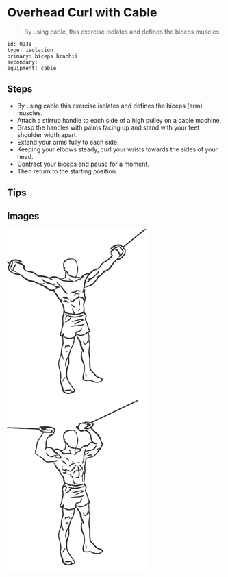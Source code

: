 # Overhead Curl with Cable
> By using cable, this exercise isolates and defines the biceps muscles.

``` 
id: 0238 
type: isolation 
primary: biceps brachii 
secondary:  
equipment: cable 
``` 

## Steps

 - By using cable this exercise isolates and defines the biceps (arm) muscles.
 - Attach a stirrup handle to each side of a high pulley on a cable machine.
 - Grasp the handles with palms facing up and stand with your feet shoulder width apart.
 - Extend your arms fully to each side.
 - Keeping your elbows steady, curl your wrists towards the sides of your head.
 - Contract your biceps and pause for a moment.
 - Then return to the starting position.

## Tips


## Images

<svg width="250pt" height="400" viewBox="0 0 250 300" xmlns="http://www.w3.org/2000/svg">
  <g fill="#FFF">
    <path d="M0 0h250v300H0V59.05c1.05.82 2.11 1.62 3.19 2.4-.68 1.95-1.38 3.88-2.14 5.8.72 2.6 1 5.7 3.3 7.48a38.27 38.27 0 0 0 8.56 4.9c3.88 1.54 8.67.36 12.02 3.21 3.54 3.43 7.61 6.3 11.95 8.64 5.41 2.81 12.3 1.28 16.98 5.66 6.53 2.35 12.81 5.54 18.46 9.6 2.41 1.79 5.42 2.23 8.32 2.53 3.46 3.49 5.29 8.05 7.75 12.2 4.73 5.13 9.43 11.18 9.68 18.46 1.5 5.75-.95 11.31-2.12 16.86 2.64 7.12-.73 14.23-1.34 21.35-.23 2.62-2.08 4.63-3.08 6.96 1 1.55 2.25 2.92 3.43 4.33.49-.38 1.47-1.13 1.96-1.51-.88 5.92 1.21 12.1-1.13 17.81-1.53 4.45-1.54 9.18-2.13 13.8-1.41 5.46-4.02 10.7-4.28 16.42.16 8.18 4.75 15.79 3.56 24.08-1.57 8.56 2.33 16.72 4.32 24.85 3.93 4.97 11.67 5.78 16.97 2.6 1.27-.47 2.65-.71 3.8-1.46.79-1.25.41-2.89.6-4.3-4.68-5.64-8.99-11.62-12.1-18.29-2.46-7.93-1.54-16.72 1.51-24.36 1.83-5.17.28-10.68.81-15.99.6-4.22 2.26-8.17 3.55-12.21 1.19-3.75 4.12-6.74 4.84-10.67 1.28-4.19-.08-9.3 3.7-12.43 1.34 2.94 3.05 5.69 4.8 8.41 2.44 3.26 1.2 7.66 3.01 11.16 1.57 3.31 2.98 6.7 4.78 9.9 2.36-4.73-2.57-8.56-2.72-13.22-.04-4.98-2.8-9.25-5.71-13.07-1.54-1.9-3.87-3.3-4.37-5.89 2.72.93 5.28 2.94 8.32 2.6 4.96-.29 9.34-3.01 13.16-6 .25 4.3.46 8.61.76 12.91-.48.03-1.44.08-1.92.11-.8 2.35-1.46 4.83-3.06 6.8-2.96-.44-4.13-3.42-5.54-5.64.67 2.53 1.11 5.56 3.57 7 3.41.15 4.71-3.4 6.31-5.72 1.01 2.15 2.11 4.47 1.52 6.92-.92 4.58-1.32 9.25-1.37 13.92.39 4.35 1.6 8.63 1.4 13.05-.2 5.04-.39 10.17 1.09 15.07.24 2.6 2.66 3.97 4.26 5.74 2.6 2.39 4.45 5.52 7.22 7.74 2.16 1.74 4.96 2.19 7.6 2.73.72.94 1.44 1.89 2.16 2.85-1.75.91-3.42 2.01-5.28 2.71-2.6.18-5.18-.27-7.77-.34-3.07-1.66-6.38-3.26-9.98-2.72-2.91-.14-6.44 1.16-8.84-1.02-.59-4.69.33-9.45 1.61-13.95.15-4.01.39-8.04-.16-12.02-.44-3.2-2.75-5.71-3.49-8.81-.95-4.8-1.68-9.74-.83-14.62-.61.01-1.23.03-1.84.06-.42 4.16-1.09 8.37-.63 12.55 1.5 4.86 5.13 8.93 5.45 14.18 1.46 7.52-3.4 14.55-2.24 22.04-.06 1.32 1.11 1.98 2.12 2.51 4.42 2.47 9.78-1.2 14.14 1.69 6.32 3.56 15.68 3.43 20-3.15-1.23-1.36-2.33-2.87-3.82-3.95-2.43-.82-5.2-.94-7.2-2.72-2.95-2.46-5.05-5.76-8.04-8.19-2.07-1.45-2.84-3.95-3.21-6.33-.93-7 .1-14.13-1.08-21.11-1.19-5.74-1-11.74.26-17.45.79-3.26-1.37-6.25-1.3-9.48-.05-4.44-.16-8.89-.81-13.29.92-.85 1.77-1.77 2.57-2.74-1.15-2.28-2.69-4.42-3.05-7.02-.87-4.61-3.28-8.72-4.52-13.22-.13-2.32 1.04-4.54.83-6.87-.46-2.91-3.98-4.59-3.59-7.74.23-3.41-.3-6.78-.7-10.15.67-4.05 1.85-8 2.9-11.97.44-1.66-.64-3.22-1.08-4.77-.52-3.39-.65-6.82-.17-10.23-.37-.89-1.13-2.68-1.5-3.58 5.46-1.07 10.95-2.67 15.69-5.68 3.65-3.1 5.56-7.72 8.92-11.1 2.65-3.03 6.12-5.19 8.74-8.24 2.72-3.25 7.01-4.32 10.38-6.68 3.69-2.81 5.16-7.44 8.21-10.8 1.94-2.15 3.97-4.21 5.97-6.29 5.88.41 9.5-4.93 13.02-8.76 2.34-2.61 1.6-6.28 1.62-9.47-1.11-1.22-2.21-2.45-3.31-3.69 8.88-7.66 18.25-14.73 27.31-22.18 4.12-3.47 8.72-6.42 12.25-10.54-2.12.02-3.75 1.31-5.34 2.49-11.82 9.57-23.68 19.09-35.57 28.58-1.11-1.09-2.21-2.18-3.31-3.27-6.08-1.69-12.4.39-16.92 4.6-1.53 1.2-1.86 3.25-2.41 4.98 4.68-3.41 9.53-8.59 15.89-7.58 4.65.12 6.74 4.91 9.83 7.63 1.02 5.91-3.53 10.49-7.99 13.53-1.47 1.06-3.28 1.26-5.02.89-4.94 4.8-10.12 9.53-13.68 15.51-1.66 3.02-4.88 4.51-7.69 6.25-.42-.33-1.26-1-1.68-1.33-2.83 3.09-4.29 7.63-8.37 9.38-1.97.99-4.04 1.7-6.04 2.59l3.52.52c-4.13 3.4-6.02 8.81-10.47 11.86-3.87 2.43-8.69 2.94-12.21 6.01-.43-2.7.21-5.4.84-8.01 3.27-.67 7.18-1.64 8.06-5.38 5.62-1.65 8.76-6.77 13.32-9.99 2.15-1.57 3.2-4.47 1.61-6.79-1.25 5.46-6.34 8.06-9.92 11.8-2.23 2.42-5.62 2.73-8.67 3.2.79.81 1.59 1.61 2.39 2.41a49.655 49.655 0 0 1-6.24 3.62l.24-3.18c2.39-3.97 4.61-8.21 8.2-11.26 2.75-2.57 5.25-5.79 9.07-6.77 5.06-.76 8.33-5.17 10.95-9.17 1.27-2.42 3.87-3.52 6.11-4.82 5.08-2.79 9.92-6.42 12.96-11.46-1.15-1.7-2.19-3.47-3.16-5.27 1.97-1.88 4.09-3.6 6.31-5.19-.05-.36-.13-1.07-.18-1.43 2.71-.83 5.35-1.87 8-2.87 2.41 2.35 4.57 4.94 6.48 7.71-1.2 1.99-2.37 4.01-3.6 5.99-1.69-3.48-3.38-7.14-6.22-9.84-1.64-.74-3.33.22-4.87.72 4.52.39 6.68 4.71 8.27 8.36.85 1.79-.56 3.63-.93 5.38 4.16-2.86 9.04-6.6 8.33-12.3-1.55-2.92-3.73-5.7-6.61-7.39-6.41-.65-11.7 3.74-15.69 8.19-.82 2.86.62 5.66 1.28 8.39-2.2 2.25-4.13 4.82-6.78 6.57-3.74 2.53-8.18 4.27-11.04 7.93-1.92 2.48-3.77 5.01-5.83 7.37-6.25-.18-10.48 4.72-15.01 8.17-5.3 1.11-12.5 2.25-14.41 8.16-2.91-1.42-6.16-1.55-9.32-1.15 3.43-3.12 3.36-8 4.1-12.22.72-4.89-1.7-9.43-2.55-14.14-.65-3.49-4.3-5.64-7.66-5.66-5.05-.55-11.04.08-14.26 4.53-3.28 4.37-1.34 9.99-.86 14.91.91 1.04 1.83 2.08 2.74 3.11.01 3.53.05 7.09-.91 10.51a71.59 71.59 0 0 0-5.79 2.27C89 83.8 80.51 80.84 74.04 85.44c-3.22-1.46-6.52-2.85-10.07-3.28-3.15-.56-6.44.08-9.53-.88-3.84-2.19-7-5.76-11.48-6.68-3.39-.95-7.14-.64-10.3-2.3-3.08-1.68-.7-5.74-2.52-8.19-.91-1.21-2.1-2.17-3.22-3.19-5.01-1.27-9.79-4.9-15.18-3.26.12.3.34.89.46 1.19 5.22 1.34 10.49 2.85 15.21 5.52.69 2.4.21 5.24 1.93 7.26 3.28 3.48 8.16 4.35 12.64 5.23 4.78.74 8.18 4.44 12.11 6.88 3.86 1.23 8.01.16 11.89 1.27 3.04.78 6.18 1.43 8.92 3.03 1.62.76 3.28 2.23 5.14 1.25-1.28-1.15-2.66-2.17-4.03-3.2 3.64-.65 7.45-1.04 11.03.13 3.57.69 6.27 3.27 9.19 5.23 7.43 1.25 14.94 1.61 22.4 2.56-1.57-2.3-3.92-3.69-6.72-3.87-1.31-1.46-2.59-2.95-4.01-4.3.68 1.81 1.71 3.45 2.83 5.02-5.4.22-10.73-.84-15.92-2.24 2.78-.68 6.31-1.03 7.75-3.95.96-3.19.06-6.61.05-9.87 2.03 2.26 3.28 5.09 5.28 7.37 3 2.04 6.6 3.32 10.27 2.82.05 1.72.15 3.44.28 5.16.63-1.54 1.16-3.13 1.69-4.71 2.92.36 5.87.51 8.76 1.11-3.8 1.42-8.87 2.09-10.37 6.54 3.48-1.92 7-3.79 10.8-5.01.34-.26 1.02-.77 1.35-1.02 1.96-1.16 2.84-3.29 4.22-4.97 2.11-1.49 4.7-1.98 7.12-2.74-1.95 3.68-4.35 7.11-6.22 10.83-1.45 7.32-1.9 14.86-4.26 21.98.74-.47 1.47-.94 2.21-1.4.37 4.94 2.99 9.79 1.09 14.7-.68-1.76-.72-3.87-1.99-5.38-1.33-.29-2.69-.39-4.04-.48l-3.87-2.04c-.87 1.2-1.48 2.77-3.02 3.25-3.14 1.29-5.54 3.74-8.33 5.59-1.31-.75-2.61-1.5-3.94-2.21 1.12 2.19 2.92 3.81 5.33 4.42 1.9-1.63 3.8-3.26 5.59-5.01 2.13-.73 4.15-1.74 6.03-2.98 1.78.52 3.57 1.03 5.38 1.48.44 1.58.77 3.35 2.39 4.2-.15.63-.45 1.89-.61 2.52-1.95 5.54 1.72 11.6-1.21 17-3.28 1.7-7 2.21-10.53 3.14-1.31.41-3.1.08-3.65-1.32-1.44-3-2.74-6.12-4.97-8.64.75 3.32 1.77 6.57 3.19 9.67-1.94-.27-3.88-.47-5.83-.64-3.24-.75-7.17-.7-9.33-3.66-1.41-3.11-.66-6.77-1.89-9.92-1.52-2.82-4.56-5.49-2.7-8.94-2.48-1.82-5.58-3.25-6.73-6.33-1.8-4.11-4.59-7.63-7.9-10.64 1.79-1.45 3.5-3.03 4.73-5.01 2.21.64 4.09-.11 5.49-1.87-3.54-.48-7-1.37-10.31-2.73.95-1.18 1.89-2.36 2.8-3.57-1.3.41-2.59.85-3.87 1.29-4.43-1.13-8.65-2.89-12.95-4.39-2.85-.97-4.75-3.44-6.98-5.31.22 3.98 3.71 6.42 7.04 7.87 4.16 1.77 8.47 3.23 12.96 3.87 1.4 1.65 3 3.11 4.71 4.44-.92.98-1.84 1.97-2.75 2.95-.74-.16-1.47-.33-2.2-.48-3.35 2.14-7.26-.4-9.85-2.61-2.79-2.66-6.54-3.79-10.05-5.17 1.76-.62 3.86-.91 5-2.57-2.57.2-5.13.79-7.72.56-4.51-.33-7.78-4.08-12.22-4.72-5.89-1.13-11.65-3.2-16.45-6.87-5.75-4.66-12.72-7.44-18.51-12.05 1.71-4.02 4.05-7.79 5.2-12.03-3.2 3.24-7.58 7.46-5.53 12.47-1.37-1.2-2.77-2.37-4.2-3.49.77-3.53 3.55-6.44 3.65-10.07l-.23-.86C7.32 61.68 4.29 66.1 6.54 70.6c2.21 5.18 9.09 3.62 12.29 7.73-5.5-.05-11.13-2.37-14.7-6.58-2.53-3.8.48-7.93 2.11-11.41 1.05-2.72 4.06-3.79 6.71-4.2 4.99-.51 9.59 1.82 14.15 3.46-1.85-4.43-7-5.37-11.19-5.98-3.55-.63-6.81 1.04-9.94 2.43-.55 1.29-1.11 2.57-1.67 3.86-1.44-1.04-2.9-2.06-4.3-3.15V0m86.07 91.67c.81 2.3 1.24 5.21 3.48 6.58 5.82 3.26 8.35 9.81 12.64 14.59 1.02.88 2.43.97 3.68 1.32-3.83-5.05-7.24-10.6-12.01-14.8-3.46-1.67-5.01-5.29-7.79-7.69m33.08 17.98c-3.53-.24-7.23.77-9.22 3.91 2.96-.89 5.96-1.68 9.03-2.12 1.78-.23 3.34-1.72 3.33-3.59-1.5-1.86-2.54.54-3.14 1.8m3.44-2.72c1.11 3.3 5.63 3.79 8 1.62-2.74-.17-5.39-.79-8-1.62m-1.28 5.35c-2.36 1.07-3.82 3.35-5.11 5.48 2.98-.36 3.93-5.24 7.24-3.15 1.2.03 2.4.08 3.6.13-.07-.25-.19-.74-.25-.98-1.9-.22-3.65-1-5.48-1.48m-25.02 6.36c1.36 3 4.27 4.8 7.5 3.51 1.62.97 3.29 1.86 5 2.66.21-2.41-2.39-3.4-3.87-4.8-1.34-1.49-3.26.01-4.82.26-1.26-.58-2.53-1.12-3.81-1.63m29.33 4.06c.04 3.06.31 6.11.06 9.17.02 1.03-.36 2.29.53 3.09 2.19-1.69 1.36-4.66 1.31-7.03.02-1.93-.91-3.64-1.9-5.23m-27.95 4.32c1.4.17 2.8.27 4.2.29 1.99 1.64 4.45 2.05 6.96 1.56-1.92-1.25-3.83-2.52-5.83-3.63-2-.92-3.76.82-5.33 1.78m13.88 4.92c1.19 2.42 3.38 4.15 5.49 5.72.82-.26 1.2-1.14 1.81-1.68-2.42-1.38-4.78-2.85-7.3-4.04m12.63 12.04c2.3-.03 3-2.43 3.89-4.1-2.07.48-3 2.38-3.89 4.1m12.65 111.35c.83 1.39 1.68 2.79 2.8 3.97-.6-2.66-1.08-5.34-1.23-8.06-1.56.63-.95 2.82-1.57 4.09z"/>
    <path d="M103.08 56.68c3.62-3.2 8.64-3.27 13.2-3.1 2.67 2.13 5.37 4.69 5.4 8.38 2.06 6.72 1.46 13.93-.98 20.47-.7.35-2.1 1.04-2.8 1.38-2.88-.9-5.83-1.69-8.53-3.08-1.86-1.35-2.63-3.58-3.5-5.61-1.66-.99-3.35-1.95-4.8-3.24-.31-1.71.6-3.32.99-4.94-.62.15-1.85.44-2.46.59-.36-3.84.07-8.41 3.48-10.85zM100.35 147.4c.53.22 1.58.65 2.1.87-.02 1.6-.73 2.14-2.15 1.63.01-.62.04-1.87.05-2.5zM113.36 149.76c6.7 3.26 13.86 0 20.45-1.8 1.05 1.09 2.12 2.17 3.23 3.22.48 2.68-.21 5.33-.98 7.89 2.03 4.53 4.4 9.05 5.01 14.05.12 2.15 1.39 3.91 2.66 5.54-4.04 1.44-6.71 5.13-10.78 6.48-3.96 1.95-8.12-.48-12.15-.73.69-3.5 4.42-3.83 7.23-4.61 2.13-2.05 3.03-5.11 3.64-7.92-2 1.85-3.34 4.25-4.62 6.63-2.47.46-5.34.67-7.23 2.48-.41 2.19-.53 4.43-.87 6.64-5.37 3.94-12.89 4.53-18.54.77-.79 2.27 1.88 3.06 3.47 3.75 4.28 1.86 8.94.12 13.25-.71-.81 5.19-1.42 10.68-4.53 15.1-2.88 5.36-4.12 11.44-6.32 17.08-2.89 4.91-5.15 10.51-4.57 16.32.27.44.82 1.31 1.1 1.75 1.24-5.2.48-11.02 4.04-15.46.1 3.26.33 6.55-.04 9.8-.86 3.71-3.09 7.03-3.4 10.89-.81 7.31-.41 15.39 3.96 21.6 1.9 2.85 3.02 6.22 5.51 8.65 1.96 2.07 3.51 4.49 4.95 6.95-1.23.4-2.46.78-3.7 1.13-.99-1.22-1.32-3.62-3.16-3.75-3 .38-6.02.57-9.05.53-.32.38-.97 1.15-1.3 1.53 1.81-.15 3.65-.21 5.39.43 2.44-.27 5.45-1.84 6.84 1.19-4.03 3.78-10.72 2.45-13.77-1.89-.29-7.63-6.73-14.34-4.4-22.13 1.64-9.63-4.95-18.5-3.48-28.11.78-3.97 2.09-7.85 3.81-11.52 1.4 2.88 1.95 6.22 4.05 8.73-.64-5.47-2.83-10.65-3.37-16.16.11-4.55 2.33-8.63 3.27-13.01.14-3.49-.71-6.93-.83-10.41 1.12-2.61 1.07-5.44.95-8.23-2.23.54-2.48 3.07-3.53 4.74-.54-1.13-2.23-2.23-1.14-3.54 2.37-4.17 2.09-9.11 3.71-13.53 1.96-5.78-1.53-12.09 1.34-17.64 1.69-.79 3.07-2.03 4.2-3.51.96-1.34 2.5.31 3.54.74 2.05.09 4.11.12 6.16.05m-9.36 1.41c-.65 2.81-4.15 6.52-.94 8.81.05-2.77.85-5.4 2.31-7.75 1.83.7 3.68 1.4 5.47 2.22-1.29 2.15-2.62 4.48-4.91 5.7-1.83 1.22-4.08 1.97-5.31 3.91 4.9-1.02 10.35-3.88 11.44-9.22 4.78.72 9.73.79 14.44-.47 2.9-.83 6.23-1.4 7.96-4.22-5.34 1.7-10.81 3.51-16.49 3.36-4.79.13-9.24-1.94-13.97-2.34m11.01 10.26c-1.03.32-1.6 1.31-2.3 2.06 4.78-1.13 9.52-2.45 14.32-3.52 1.42-.38 2.81-.3 4.19.25-4.99 2.17-10.85 3.46-14.44 7.87 5.55-2.35 10.94-5.09 16.65-7.1-.06-1.04-.1-2.08-.14-3.12-6.23.13-12.4 1.54-18.28 3.56m-4.89 8.87c1.74 1.03 3.82 1.09 5.77.75 5.65-1.17 11.47-.86 17.12-2.08 1.02-.95 2.03-1.91 3.02-2.89-8.35 2.9-17.33 2.41-25.91 4.22m-8.6 34.52c-.19 1.77-.35 3.55-.39 5.34.66-1.11 1.31-2.22 1.96-3.34 1.73-.39 3.44-.87 5.14-1.38.6 1.03 1.13 2.2 2.3 2.71-.58-1.73-1.22-3.41-1.9-5.09-2.18 1.25-4.6 1.85-7.11 1.76m1.69 9.23c.14.52.44 1.57.58 2.1.92-.1 2.77-.29 3.69-.38-.62-1.93-2.69-1.52-4.27-1.72M96.6 267.7c3.08-1.78 3.99-5.34 5.64-8.23-3.63.85-4.45 5.24-5.64 8.23z"/>
  </g>
  <g fill="#333">
    <path d="M238.42 2.5c1.59-1.18 3.22-2.47 5.34-2.49-3.53 4.12-8.13 7.07-12.25 10.54-9.06 7.45-18.43 14.52-27.31 22.18 1.1 1.24 2.2 2.47 3.31 3.69-.02 3.19.72 6.86-1.62 9.47-3.52 3.83-7.14 9.17-13.02 8.76-2 2.08-4.03 4.14-5.97 6.29-3.05 3.36-4.52 7.99-8.21 10.8-3.37 2.36-7.66 3.43-10.38 6.68-2.62 3.05-6.09 5.21-8.74 8.24-3.36 3.38-5.27 8-8.92 11.1-4.74 3.01-10.23 4.61-15.69 5.68.37.9 1.13 2.69 1.5 3.58-.48 3.41-.35 6.84.17 10.23.44 1.55 1.52 3.11 1.08 4.77-1.05 3.97-2.23 7.92-2.9 11.97.4 3.37.93 6.74.7 10.15-.39 3.15 3.13 4.83 3.59 7.74.21 2.33-.96 4.55-.83 6.87 1.24 4.5 3.65 8.61 4.52 13.22.36 2.6 1.9 4.74 3.05 7.02-.8.97-1.65 1.89-2.57 2.74.65 4.4.76 8.85.81 13.29-.07 3.23 2.09 6.22 1.3 9.48-1.26 5.71-1.45 11.71-.26 17.45 1.18 6.98.15 14.11 1.08 21.11.37 2.38 1.14 4.88 3.21 6.33 2.99 2.43 5.09 5.73 8.04 8.19 2 1.78 4.77 1.9 7.2 2.72 1.49 1.08 2.59 2.59 3.82 3.95-4.32 6.58-13.68 6.71-20 3.15-4.36-2.89-9.72.78-14.14-1.69-1.01-.53-2.18-1.19-2.12-2.51-1.16-7.49 3.7-14.52 2.24-22.04-.32-5.25-3.95-9.32-5.45-14.18-.46-4.18.21-8.39.63-12.55.61-.03 1.23-.05 1.84-.06-.85 4.88-.12 9.82.83 14.62.74 3.1 3.05 5.61 3.49 8.81.55 3.98.31 8.01.16 12.02-1.28 4.5-2.2 9.26-1.61 13.95 2.4 2.18 5.93.88 8.84 1.02 3.6-.54 6.91 1.06 9.98 2.72 2.59.07 5.17.52 7.77.34 1.86-.7 3.53-1.8 5.28-2.71-.72-.96-1.44-1.91-2.16-2.85-2.64-.54-5.44-.99-7.6-2.73-2.77-2.22-4.62-5.35-7.22-7.74-1.6-1.77-4.02-3.14-4.26-5.74-1.48-4.9-1.29-10.03-1.09-15.07.2-4.42-1.01-8.7-1.4-13.05.05-4.67.45-9.34 1.37-13.92.59-2.45-.51-4.77-1.52-6.92-1.6 2.32-2.9 5.87-6.31 5.72-2.46-1.44-2.9-4.47-3.57-7 1.41 2.22 2.58 5.2 5.54 5.64 1.6-1.97 2.26-4.45 3.06-6.8.48-.03 1.44-.08 1.92-.11-.3-4.3-.51-8.61-.76-12.91-3.82 2.99-8.2 5.71-13.16 6-3.04.34-5.6-1.67-8.32-2.6.5 2.59 2.83 3.99 4.37 5.89 2.91 3.82 5.67 8.09 5.71 13.07.15 4.66 5.08 8.49 2.72 13.22-1.8-3.2-3.21-6.59-4.78-9.9-1.81-3.5-.57-7.9-3.01-11.16-1.75-2.72-3.46-5.47-4.8-8.41-3.78 3.13-2.42 8.24-3.7 12.43-.72 3.93-3.65 6.92-4.84 10.67-1.29 4.04-2.95 7.99-3.55 12.21-.53 5.31 1.02 10.82-.81 15.99-3.05 7.64-3.97 16.43-1.51 24.36 3.11 6.67 7.42 12.65 12.1 18.29-.19 1.41.19 3.05-.6 4.3-1.15.75-2.53.99-3.8 1.46-5.3 3.18-13.04 2.37-16.97-2.6-1.99-8.13-5.89-16.29-4.32-24.85 1.19-8.29-3.4-15.9-3.56-24.08.26-5.72 2.87-10.96 4.28-16.42.59-4.62.6-9.35 2.13-13.8 2.34-5.71.25-11.89 1.13-17.81-.49.38-1.47 1.13-1.96 1.51-1.18-1.41-2.43-2.78-3.43-4.33 1-2.33 2.85-4.34 3.08-6.96.61-7.12 3.98-14.23 1.34-21.35 1.17-5.55 3.62-11.11 2.12-16.86-.25-7.28-4.95-13.33-9.68-18.46-2.46-4.15-4.29-8.71-7.75-12.2-2.9-.3-5.91-.74-8.32-2.53-5.65-4.06-11.93-7.25-18.46-9.6-4.68-4.38-11.57-2.85-16.98-5.66-4.34-2.34-8.41-5.21-11.95-8.64-3.35-2.85-8.14-1.67-12.02-3.21a38.27 38.27 0 0 1-8.56-4.9c-2.3-1.78-2.58-4.88-3.3-7.48.76-1.92 1.46-3.85 2.14-5.8-1.08-.78-2.14-1.58-3.19-2.4v-2.29c1.4 1.09 2.86 2.11 4.3 3.15.56-1.29 1.12-2.57 1.67-3.86 3.13-1.39 6.39-3.06 9.94-2.43 4.19.61 9.34 1.55 11.19 5.98-4.56-1.64-9.16-3.97-14.15-3.46-2.65.41-5.66 1.48-6.71 4.2-1.63 3.48-4.64 7.61-2.11 11.41 3.57 4.21 9.2 6.53 14.7 6.58-3.2-4.11-10.08-2.55-12.29-7.73-2.25-4.5.78-8.92 3.42-12.41l.23.86c-.1 3.63-2.88 6.54-3.65 10.07 1.43 1.12 2.83 2.29 4.2 3.49-2.05-5.01 2.33-9.23 5.53-12.47-1.15 4.24-3.49 8.01-5.2 12.03 5.79 4.61 12.76 7.39 18.51 12.05 4.8 3.67 10.56 5.74 16.45 6.87 4.44.64 7.71 4.39 12.22 4.72 2.59.23 5.15-.36 7.72-.56-1.14 1.66-3.24 1.95-5 2.57 3.51 1.38 7.26 2.51 10.05 5.17 2.59 2.21 6.5 4.75 9.85 2.61.73.15 1.46.32 2.2.48.91-.98 1.83-1.97 2.75-2.95-1.71-1.33-3.31-2.79-4.71-4.44-4.49-.64-8.8-2.1-12.96-3.87-3.33-1.45-6.82-3.89-7.04-7.87 2.23 1.87 4.13 4.34 6.98 5.31 4.3 1.5 8.52 3.26 12.95 4.39 1.28-.44 2.57-.88 3.87-1.29-.91 1.21-1.85 2.39-2.8 3.57 3.31 1.36 6.77 2.25 10.31 2.73-1.4 1.76-3.28 2.51-5.49 1.87-1.23 1.98-2.94 3.56-4.73 5.01 3.31 3.01 6.1 6.53 7.9 10.64 1.15 3.08 4.25 4.51 6.73 6.33-1.86 3.45 1.18 6.12 2.7 8.94 1.23 3.15.48 6.81 1.89 9.92 2.16 2.96 6.09 2.91 9.33 3.66 1.95.17 3.89.37 5.83.64-1.42-3.1-2.44-6.35-3.19-9.67 2.23 2.52 3.53 5.64 4.97 8.64.55 1.4 2.34 1.73 3.65 1.32 3.53-.93 7.25-1.44 10.53-3.14 2.93-5.4-.74-11.46 1.21-17 .16-.63.46-1.89.61-2.52-1.62-.85-1.95-2.62-2.39-4.2-1.81-.45-3.6-.96-5.38-1.48-1.88 1.24-3.9 2.25-6.03 2.98-1.79 1.75-3.69 3.38-5.59 5.01-2.41-.61-4.21-2.23-5.33-4.42 1.33.71 2.63 1.46 3.94 2.21 2.79-1.85 5.19-4.3 8.33-5.59 1.54-.48 2.15-2.05 3.02-3.25l3.87 2.04c1.35.09 2.71.19 4.04.48 1.27 1.51 1.31 3.62 1.99 5.38 1.9-4.91-.72-9.76-1.09-14.7-.74.46-1.47.93-2.21 1.4 2.36-7.12 2.81-14.66 4.26-21.98 1.87-3.72 4.27-7.15 6.22-10.83-2.42.76-5.01 1.25-7.12 2.74-1.38 1.68-2.26 3.81-4.22 4.97-.33.25-1.01.76-1.35 1.02-3.8 1.22-7.32 3.09-10.8 5.01 1.5-4.45 6.57-5.12 10.37-6.54-2.89-.6-5.84-.75-8.76-1.11-.53 1.58-1.06 3.17-1.69 4.71-.13-1.72-.23-3.44-.28-5.16-3.67.5-7.27-.78-10.27-2.82-2-2.28-3.25-5.11-5.28-7.37.01 3.26.91 6.68-.05 9.87-1.44 2.92-4.97 3.27-7.75 3.95 5.19 1.4 10.52 2.46 15.92 2.24-1.12-1.57-2.15-3.21-2.83-5.02 1.42 1.35 2.7 2.84 4.01 4.3 2.8.18 5.15 1.57 6.72 3.87-7.46-.95-14.97-1.31-22.4-2.56-2.92-1.96-5.62-4.54-9.19-5.23-3.58-1.17-7.39-.78-11.03-.13 1.37 1.03 2.75 2.05 4.03 3.2-1.86.98-3.52-.49-5.14-1.25-2.74-1.6-5.88-2.25-8.92-3.03-3.88-1.11-8.03-.04-11.89-1.27-3.93-2.44-7.33-6.14-12.11-6.88-4.48-.88-9.36-1.75-12.64-5.23-1.72-2.02-1.24-4.86-1.93-7.26-4.72-2.67-9.99-4.18-15.21-5.52-.12-.3-.34-.89-.46-1.19 5.39-1.64 10.17 1.99 15.18 3.26 1.12 1.02 2.31 1.98 3.22 3.19 1.82 2.45-.56 6.51 2.52 8.19 3.16 1.66 6.91 1.35 10.3 2.3 4.48.92 7.64 4.49 11.48 6.68 3.09.96 6.38.32 9.53.88 3.55.43 6.85 1.82 10.07 3.28 6.47-4.6 14.96-1.64 21.01 2.22 1.9-.84 3.83-1.6 5.79-2.27.96-3.42.92-6.98.91-10.51-.91-1.03-1.83-2.07-2.74-3.11-.48-4.92-2.42-10.54.86-14.91 3.22-4.45 9.21-5.08 14.26-4.53 3.36.02 7.01 2.17 7.66 5.66.85 4.71 3.27 9.25 2.55 14.14-.74 4.22-.67 9.1-4.1 12.22 3.16-.4 6.41-.27 9.32 1.15 1.91-5.91 9.11-7.05 14.41-8.16 4.53-3.45 8.76-8.35 15.01-8.17 2.06-2.36 3.91-4.89 5.83-7.37 2.86-3.66 7.3-5.4 11.04-7.93 2.65-1.75 4.58-4.32 6.78-6.57-.66-2.73-2.1-5.53-1.28-8.39 3.99-4.45 9.28-8.84 15.69-8.19 2.88 1.69 5.06 4.47 6.61 7.39.71 5.7-4.17 9.44-8.33 12.3.37-1.75 1.78-3.59.93-5.38-1.59-3.65-3.75-7.97-8.27-8.36 1.54-.5 3.23-1.46 4.87-.72 2.84 2.7 4.53 6.36 6.22 9.84 1.23-1.98 2.4-4 3.6-5.99a51.902 51.902 0 0 0-6.48-7.71c-2.65 1-5.29 2.04-8 2.87.05.36.13 1.07.18 1.43-2.22 1.59-4.34 3.31-6.31 5.19.97 1.8 2.01 3.57 3.16 5.27-3.04 5.04-7.88 8.67-12.96 11.46-2.24 1.3-4.84 2.4-6.11 4.82-2.62 4-5.89 8.41-10.95 9.17-3.82.98-6.32 4.2-9.07 6.77-3.59 3.05-5.81 7.29-8.2 11.26l-.24 3.18c2.17-1.05 4.25-2.27 6.24-3.62-.8-.8-1.6-1.6-2.39-2.41 3.05-.47 6.44-.78 8.67-3.2 3.58-3.74 8.67-6.34 9.92-11.8 1.59 2.32.54 5.22-1.61 6.79-4.56 3.22-7.7 8.34-13.32 9.99-.88 3.74-4.79 4.71-8.06 5.38-.63 2.61-1.27 5.31-.84 8.01 3.52-3.07 8.34-3.58 12.21-6.01 4.45-3.05 6.34-8.46 10.47-11.86l-3.52-.52c2-.89 4.07-1.6 6.04-2.59 4.08-1.75 5.54-6.29 8.37-9.38.42.33 1.26 1 1.68 1.33 2.81-1.74 6.03-3.23 7.69-6.25 3.56-5.98 8.74-10.71 13.68-15.51 1.74.37 3.55.17 5.02-.89 4.46-3.04 9.01-7.62 7.99-13.53-3.09-2.72-5.18-7.51-9.83-7.63-6.36-1.01-11.21 4.17-15.89 7.58.55-1.73.88-3.78 2.41-4.98 4.52-4.21 10.84-6.29 16.92-4.6 1.1 1.09 2.2 2.18 3.31 3.27 11.89-9.49 23.75-19.01 35.57-28.58M103.08 56.68c-3.41 2.44-3.84 7.01-3.48 10.85.61-.15 1.84-.44 2.46-.59-.39 1.62-1.3 3.23-.99 4.94 1.45 1.29 3.14 2.25 4.8 3.24.87 2.03 1.64 4.26 3.5 5.61 2.7 1.39 5.65 2.18 8.53 3.08.7-.34 2.1-1.03 2.8-1.38 2.44-6.54 3.04-13.75.98-20.47-.03-3.69-2.73-6.25-5.4-8.38-4.56-.17-9.58-.1-13.2 3.1m-2.73 90.72c-.01.63-.04 1.88-.05 2.5 1.42.51 2.13-.03 2.15-1.63-.52-.22-1.57-.65-2.1-.87m13.01 2.36c-2.05.07-4.11.04-6.16-.05-1.04-.43-2.58-2.08-3.54-.74-1.13 1.48-2.51 2.72-4.2 3.51-2.87 5.55.62 11.86-1.34 17.64-1.62 4.42-1.34 9.36-3.71 13.53-1.09 1.31.6 2.41 1.14 3.54 1.05-1.67 1.3-4.2 3.53-4.74.12 2.79.17 5.62-.95 8.23.12 3.48.97 6.92.83 10.41-.94 4.38-3.16 8.46-3.27 13.01.54 5.51 2.73 10.69 3.37 16.16-2.1-2.51-2.65-5.85-4.05-8.73-1.72 3.67-3.03 7.55-3.81 11.52-1.47 9.61 5.12 18.48 3.48 28.11-2.33 7.79 4.11 14.5 4.4 22.13 3.05 4.34 9.74 5.67 13.77 1.89-1.39-3.03-4.4-1.46-6.84-1.19-1.74-.64-3.58-.58-5.39-.43.33-.38.98-1.15 1.3-1.53 3.03.04 6.05-.15 9.05-.53 1.84.13 2.17 2.53 3.16 3.75 1.24-.35 2.47-.73 3.7-1.13-1.44-2.46-2.99-4.88-4.95-6.95-2.49-2.43-3.61-5.8-5.51-8.65-4.37-6.21-4.77-14.29-3.96-21.6.31-3.86 2.54-7.18 3.4-10.89.37-3.25.14-6.54.04-9.8-3.56 4.44-2.8 10.26-4.04 15.46-.28-.44-.83-1.31-1.1-1.75-.58-5.81 1.68-11.41 4.57-16.32 2.2-5.64 3.44-11.72 6.32-17.08 3.11-4.42 3.72-9.91 4.53-15.1-4.31.83-8.97 2.57-13.25.71-1.59-.69-4.26-1.48-3.47-3.75 5.65 3.76 13.17 3.17 18.54-.77.34-2.21.46-4.45.87-6.64 1.89-1.81 4.76-2.02 7.23-2.48 1.28-2.38 2.62-4.78 4.62-6.63-.61 2.81-1.51 5.87-3.64 7.92-2.81.78-6.54 1.11-7.23 4.61 4.03.25 8.19 2.68 12.15.73 4.07-1.35 6.74-5.04 10.78-6.48-1.27-1.63-2.54-3.39-2.66-5.54-.61-5-2.98-9.52-5.01-14.05.77-2.56 1.46-5.21.98-7.89a98.102 98.102 0 0 1-3.23-3.22c-6.59 1.8-13.75 5.06-20.45 1.8z"/>
    <path d="M86.07 91.67c2.78 2.4 4.33 6.02 7.79 7.69 4.77 4.2 8.18 9.75 12.01 14.8-1.25-.35-2.66-.44-3.68-1.32-4.29-4.78-6.82-11.33-12.64-14.59-2.24-1.37-2.67-4.28-3.48-6.58zM119.15 109.65c.6-1.26 1.64-3.66 3.14-1.8.01 1.87-1.55 3.36-3.33 3.59-3.07.44-6.07 1.23-9.03 2.12 1.99-3.14 5.69-4.15 9.22-3.91zM122.59 106.93c2.61.83 5.26 1.45 8 1.62-2.37 2.17-6.89 1.68-8-1.62zM121.31 112.28c1.83.48 3.58 1.26 5.48 1.48.06.24.18.73.25.98-1.2-.05-2.4-.1-3.6-.13-3.31-2.09-4.26 2.79-7.24 3.15 1.29-2.13 2.75-4.41 5.11-5.48zM96.29 118.64c1.28.51 2.55 1.05 3.81 1.63 1.56-.25 3.48-1.75 4.82-.26 1.48 1.4 4.08 2.39 3.87 4.8a55.62 55.62 0 0 1-5-2.66c-3.23 1.29-6.14-.51-7.5-3.51zM125.62 122.7c.99 1.59 1.92 3.3 1.9 5.23.05 2.37.88 5.34-1.31 7.03-.89-.8-.51-2.06-.53-3.09.25-3.06-.02-6.11-.06-9.17zM97.67 127.02c1.57-.96 3.33-2.7 5.33-1.78 2 1.11 3.91 2.38 5.83 3.63-2.51.49-4.97.08-6.96-1.56-1.4-.02-2.8-.12-4.2-.29zM111.55 131.94c2.52 1.19 4.88 2.66 7.3 4.04-.61.54-.99 1.42-1.81 1.68-2.11-1.57-4.3-3.3-5.49-5.72zM124.18 143.98c.89-1.72 1.82-3.62 3.89-4.1-.89 1.67-1.59 4.07-3.89 4.1zM104 151.17c4.73.4 9.18 2.47 13.97 2.34 5.68.15 11.15-1.66 16.49-3.36-1.73 2.82-5.06 3.39-7.96 4.22-4.71 1.26-9.66 1.19-14.44.47-1.09 5.34-6.54 8.2-11.44 9.22 1.23-1.94 3.48-2.69 5.31-3.91 2.29-1.22 3.62-3.55 4.91-5.7-1.79-.82-3.64-1.52-5.47-2.22-1.46 2.35-2.26 4.98-2.31 7.75-3.21-2.29.29-6 .94-8.81zM115.01 161.43c5.88-2.02 12.05-3.43 18.28-3.56.04 1.04.08 2.08.14 3.12-5.71 2.01-11.1 4.75-16.65 7.1 3.59-4.41 9.45-5.7 14.44-7.87a6.484 6.484 0 0 0-4.19-.25c-4.8 1.07-9.54 2.39-14.32 3.52.7-.75 1.27-1.74 2.3-2.06zM110.12 170.3c8.58-1.81 17.56-1.32 25.91-4.22-.99.98-2 1.94-3.02 2.89-5.65 1.22-11.47.91-17.12 2.08-1.95.34-4.03.28-5.77-.75zM101.52 204.82c2.51.09 4.93-.51 7.11-1.76.68 1.68 1.32 3.36 1.9 5.09-1.17-.51-1.7-1.68-2.3-2.71-1.7.51-3.41.99-5.14 1.38-.65 1.12-1.3 2.23-1.96 3.34.04-1.79.2-3.57.39-5.34zM103.21 214.05c1.58.2 3.65-.21 4.27 1.72-.92.09-2.77.28-3.69.38-.14-.53-.44-1.58-.58-2.1zM136.83 255.33c.62-1.27.01-3.46 1.57-4.09.15 2.72.63 5.4 1.23 8.06-1.12-1.18-1.97-2.58-2.8-3.97zM96.6 267.7c1.19-2.99 2.01-7.38 5.64-8.23-1.65 2.89-2.56 6.45-5.64 8.23z"/>
  </g>
</svg>

<svg width="250pt" height="400" viewBox="0 0 250 300" xmlns="http://www.w3.org/2000/svg">
  <g fill="#FFF">
    <path d="M0 0h227.9c-26.35 12.59-52.75 25.06-79.1 37.65-4.05 2.4-8.68-.72-12.96.66-2.98.93-5.98 1.75-8.95 2.67-2.04 1.19-2.68 3.63-3.49 5.66l-.16-1.91c-3.25-.95-2.5 2.41-2.78 4.47l3.18 1.35c1.64 2.08 3.58 4.38 6.39 4.72 1.98.06 3.85-.72 5.76-1.09-.62-.63-1.25-1.26-1.88-1.88-1.95-.06-4.28 1.11-5.96-.33-1.71-1.05-1.87-3.22-2.54-4.93.87-1.62 1.71-3.25 2.54-4.89 4.34-1.3 9.31-.78 12.86 2.2-2.63 1.21-5.15 2.72-6.86 5.12 3.72 2.89 8.27 1.56 12.11-.34 5.16 7.05 13.24 11.78 16.75 20.07 1.05 2.94 1.78 5.99 2.94 8.9-.76 1.8-1.57 3.59-2.43 5.35-3.25.42-6.23 2.12-8.4 4.55 2.51-.61 4.82-1.77 7.07-3-3.31 3.41-5.58 7.71-9.06 10.96-4.45 3.48-10.33 3.81-15.52 5.57-.47 4.25-1.84 8.43-1.36 12.75-.55.18-1.66.56-2.21.75.98 4.57 2.99 9.74.35 14.11-.21-1.8-.51-3.58-1.18-5.26-.88 3.71-.9 8.15-4.25 10.64.74-.07 2.22-.22 2.96-.3-.06 3.31-.6 6.81.72 9.97 1.07-5.21-1.01-10.58.9-15.68 1.04 5.79 2.22 11.62 1.88 17.54-5.21.14-10.03 2.65-15.24 2.83-3.09-.33-6.17-.92-9.29-.8-2.73-1.9-6.17-2.03-9.11-3.4-1.27-4.8-1.19-10.51-5.17-14.09-2.21-1.83-3.36-4.45-3.2-7.31-1.89-1.61-4.33-2.79-5.4-5.15-1.74-3.54-3.72-6.98-6.38-9.92 2.72-.92 6.67-.1 8.27-3.01-5.66-.29-11.14 1.26-16.68 2.06-3.44.61-6.06-1.93-8.41-3.98C60.2 99 54.39 96.73 49.5 93.11c.38-2.32 1.01-4.58 1.8-6.79 1.86-5.18.86-11.19 4.08-15.91 2.94-4.24 6.17-8.31 8.37-13.01 5.19.1 10.4-.34 15.57.33-.32-1.69.53-3.83-.54-5.28-3.78-.97-7.72-1.05-11.58-1.5 1.66-2.63 4.79-1.91 7.35-1.49.43-.2 1.27-.62 1.69-.82 2.48.73 5.15 1.45 6.49 3.91-.93 2.08-1.54 4.35-2.81 6.28-2.28 1.9-6 1.45-7.73 4.16-3.13 4.32-5.67 9.53-5.01 15.03.37 3.74-.55 7.39-1.56 10.97 1.26-1.52 2.34-3.17 3.4-4.83 2.67-.28 5.57-.59 8.02.77 3.02 1.33 4.07 4.69 5.55 7.35 2.52.91 5 1.93 7.59 2.62-2.02-2.95-5.58-4.34-7.65-7.29 2.79-.6 5.89-1.07 8.55.29 2.83 1.4 4.21 4.44 6.56 6.4 2.29 1.17 4.97.2 7.42.28 3.08-.42 6.24 1.14 9.21-.14-1.39-.93-3.16-2.14-2.48-4.14-.99-1.44-2.01-2.86-3.02-4.29-.17.44-.52 1.31-.7 1.75 1.08 1.1 2.16 2.2 3.27 3.29-.46.46-.92.93-1.38 1.4-3.6-.3-7.18.47-10.77.22-1.23-1.16-2.29-2.47-3.38-3.74 2.41-1.06 5.48-1.7 6.79-4.26 1.04-3.12.05-6.46-.02-9.65 2.44 1.87 3.15 5.06 5.25 7.18 3.1 1.88 6.64 3.45 10.35 2.72.02 1.87-.72 4.2 1.26 5.32.14-1.6.26-3.19.35-4.79 2.41.29 4.81.57 7.22.84.45.53.91 1.07 1.38 1.61-4.34 1.71-10.44 2.98-11.09 8.55.52.04 1.57.13 2.09.18.19-1.15.53-2.26 1.01-3.33 3.25-1.34 6.42-2.83 9.36-4.78-.28-.87-.56-1.73-.83-2.61 3.42-3.09 7.89-5.84 12.68-4.39 1.16-1.86 2.03-3.99 3.67-5.5 3.78-3.12 8.7 3.73 12.19.31-2.15-1.16-4.4-2.11-6.53-3.3-2.73-3.58-3.27-7.91-3.79-12.23-2.74-3.95-6.08-9.58-11.76-8.54l.8 2.13c4.56.21 7.6 3.96 9.53 7.68.43 3.64.19 7.56 2.72 10.55-3.09.97-5.51 3.15-7.22 5.85-4.8.27-9.86 1.95-12.36 6.37-2.87-.7-5.82-.95-8.74-.46 3.73-2.92 3.36-7.97 4.22-12.16.89-4.94-1.83-9.46-2.5-14.24-.75-3.86-4.99-5.91-8.65-5.75-4.98-.47-10.88.58-13.71 5.17-2.8 4.36-.94 9.64-.46 14.38.9 1.04 1.8 2.09 2.7 3.14.02 3.57.22 7.22-1.07 10.63-1.99.51-3.94 1.19-5.81 2.04-3.67-2.19-8.49-4.09-12.4-1.33-3.49-2.55-8.51-5.87-12.69-2.93-.3-.47-.61-.94-.9-1.41.55-3.55-.07-7.16.38-10.71.9-2.54 2.21-5.04 4.1-6.97 2.81-1.42 6.29-2.02 8.31-4.63 1.2-2.73 1.92-5.66 3.34-8.3-1.05-.88-2.13-1.75-2.91-2.9-6.01-2.55-12.65-2.63-19.08-2.6-2.11-.05-4.19.39-6.22.93-.48.97-.96 1.94-1.44 2.92-9.11-.9-18.25-.91-27.38-1.27-9.29-.98-18.64-.51-27.95-1.23V0m152.01 84.23c-2.97 3.41-7.88 2.73-11.86 3.88-.88.47-1.76.92-2.65 1.37-.11-.73 1.59-5.54-.97-4.09-.57 2.95-1.15 5.89-2.26 8.68-1.68 4.21.32 9.03-2.02 13.05-.86 1.51-.44 3.27-.41 4.92 1.36-2.59 2.82-5.21 3.43-8.09.01-2.41-.16-4.83.02-7.24 3.41-.64 7.48-2.35 8.06-6.24-2.62 1.88-5.05 4.03-7.89 5.62.62-1.91 1.27-3.86 1.2-5.9 3.68-.33 7.21-1.53 10.9-1.78 4.45-.75 8.66-4.49 8.95-9.17-2.41.65-2.86 3.43-4.5 4.99m-84.07 7.53c.58 5.42 6.32 7.85 11.08 8.33 1.86.27 3.35-1.91 5.01-1.43 1.35 4.48 7.32 4.39 11.1 3.55.35-2.55-1.51-5.45-3.68-6.69-3.56.21-7.31-.11-10.55 1.65-2.15 1.12-4.69.8-6.85-.1-2.95-.62-3.5-4.15-6.11-5.31m71.35 6.04c2.94-.37 5.88-.74 8.84-.93.09-.39.26-1.17.35-1.56-3.19-.07-6.76.13-9.19 2.49m-40.24 2.45c2.83 1.97 6.07 3.26 8.91 5.24.6-.33 1.2-.67 1.79-1-.45.06-1.36.17-1.81.23l-.4-1.42c-2.67-1.35-5.46-2.78-8.49-3.05m-4.25 3.48c1.66 4.36 5.78 7.31 9.53 9.8-1.06-4.87-5.63-7.38-9.53-9.8m18.3 3.25c.95 1.15 1.95 2.24 2.96 3.34-3.29.91-6.07 2.87-8.2 5.5 1.72.17 3.42.03 4.43-1.56 1.9-2.92 6.9-1.66 7.73-5.52-.98.36-1.96.73-2.93 1.11-1.09-1.27-2.31-2.45-3.99-2.87m9.9 2.42c1.54.27 3.18.98 4.65.06-.74-1.67-3.54-1.38-4.65-.06m-9.42 12.01c-.89.97-2.3 3.34-.13 3.66.53-2.12 2.12-3.4 3.85-4.53.75-1.35 1.14-2.86 1.71-4.29 1.28-.75 2.81-1.44 3.06-3.09-4.44.88-5.36 5.7-8.49 8.25m11.65-8.29c2.7 2.77 6.03 5.22 6.23 9.44 1.96.69 1.36-2.11 1.06-3.19-.44-2.81-3.34-4.02-4.78-6.25h-2.51m-30.2 9.06c.31-.19.95-.57 1.26-.76 1.32 2.47 4.38 1.98 6.47 3.36l-2.75 2.15c-.98-.18-1.96-.35-2.94-.51.3 2.73 4.14 2.02 6.15 2.02.2-.71.59-2.14.79-2.85l-1.04.17c-.05-1.12-.09-2.23-.11-3.35 2.49 1.47 5.1 2.81 8.02 3.13.13-3.31-4.25-2.38-6.38-3.15.53-1.6-.49-2.43-1.77-3.04.22 3.66-5.55 3.52-5.96.27.22-1.5.51-2.99.72-4.49-2.2 1.61-1.91 4.68-2.46 7.05m28.33-6.73c.66 2.6.76 5.3.58 7.97-3.72-.7-8.08.83-8.24 5.2 1.28-.85 2.35-1.95 3.52-2.93 1.69-.5 3.44-.79 5.04-1.55 1.83 3.2.78 6.9.17 10.28-2.68-.29-5.44.52-6.39 3.28 2.45-1.24 5.15-1.66 7.84-1.98 1.14-3.91 2.19-8.35-.15-12.05 1.5-.31 2.98-.65 4.47-1.03-.84-2-2.84-.46-4.17 0 .23-2.3.09-4.62-1.05-6.66-.41-.14-1.21-.4-1.62-.53m-19.54 12.93c.76 1.99 3.17 1.59 4.85 1.82-.76-2.21-3.04-1.83-4.85-1.82m5.09.58c2.12 3.19 4.3 6.5 7.43 8.77.3-1.23-.17-2.39-1.05-3.25-1.81-2.16-3.7-4.43-6.38-5.52m5.08 10.98c1.15 2.08 2.27 4.2 2.68 6.57 1.62.1 4.57 2.54 4.79-.4-.73-.1-2.18-.31-2.9-.41-.62-2.53-1.84-5.07-4.57-5.76z"/>
    <path d="M229.97 0H250v300H0V49.25c10.89-.1 21.72 1.28 32.62 1.17 7.16.57 14.34.81 21.5 1.1 2.63 2.06 5.36 4 8.54 5.1-2.69 5.14-6.83 9.34-9.49 14.47-2.55 4.84-1.74 10.52-3.64 15.54-.74 2.32-1.7 4.97-.42 7.29 3.97 3.44 8.91 5.63 12.71 9.31 2.71 2.42 5.36 5.45 9.15 6.02 3.34-.01 6.59-.93 9.93-1.05 2.34 4.8 3.72 10.32 7.71 14.1 2.56 2.38 2.88 6.23 5.52 8.54 4.39 3.39 3.65 9.51 5.22 14.32.8 2.46-2 3.84-2.53 5.99-.7 3.01-.94 6.17-.15 9.19 1.31 5.84-1.81 11.35-1.96 17.14-.02 2.47-1.19 4.62-2.96 6.3-.05.43-.17 1.31-.23 1.74 1.64 1.39 3.13 4.98 5.51 2.64-1.28 5.57 1.19 11.44-1.05 16.83-1.72 4.66-1.77 9.65-2.28 14.52-1.96 6.99-5.78 14.12-3.75 21.55 1.89 7.86 4.69 16.06 2.15 24.13.75 2.24 1.47 4.52 1.48 6.91.03 2.87 2.04 5.2 2.45 7.99.42 2.2.4 4.89 2.56 6.21 3.59 3.46 8.85 3.24 13.44 2.66.67-.59 1.35-1.17 2.03-1.75 1.94-.1 4.8-.56 4.67-3.12-.18-4.9-5.14-7.57-7.16-11.66-2.02-4.18-5.45-7.78-5.92-12.57-1.08-6.9-.35-14.21 2.39-20.66 1.81-4.89.49-10.15.75-15.21.35-4.55 2.33-8.72 3.59-13.04.76-3.04 3.07-5.35 4.13-8.25 1.39-3.83 1.71-7.92 1.85-11.95.9-.95 1.8-1.9 2.71-2.84 1.26 3.25 3.29 6.09 5.12 9.03 1.84 2.89.84 6.59 2.19 9.66 1.55 3.51 3.13 7.02 4.85 10.47 2.55-2.95-.18-6.18-1.33-9.03-1.8-3.42-.6-7.67-2.81-10.92-1.71-2.68-3-5.76-5.49-7.83-1.17-1.23-3.23-2.04-2.57-4.27 1.95.86 3.77 2.07 5.85 2.62 5.71.54 10.98-2.49 15.29-5.93.26 4.28.49 8.57.8 12.85-.5.02-1.51.07-2.02.09-.82 2.23-1.07 4.97-3.01 6.57-3 .11-4.06-3.21-5.24-5.34.06 2.58.92 5.59 3.32 6.92 3.38.33 4.73-3.31 6.23-5.62.84 1.86 2.09 3.73 1.74 5.88-1.09 6.62-2.36 13.5-.78 20.15 1.69 8.29-.97 17.11 2.46 25.11 2.01 2.25 4.47 4.06 6.31 6.47 2.71 4.1 6.94 7.25 12.01 7.42.73.98 1.45 1.96 2.17 2.95-1.72.9-3.37 1.96-5.17 2.69-2.62.18-5.23-.36-7.86-.37-3.06-1.64-6.32-3.29-9.9-2.72-2.91-.16-6.56 1.32-8.85-1.08-.54-4.55.11-9.37 1.71-13.68-.04-4.05.22-8.12-.23-12.15-.41-3.56-3.36-6.22-3.75-9.78-.59-4.21-1.57-8.49-.66-12.73-.46-.81-.92-1.6-1.39-2.39-.86 4.6-1.52 9.31-1.11 14 1.47 4.87 5.2 8.91 5.46 14.17 1.67 7.93-4.08 15.46-1.92 23.33 2.6 2.6 6.45 2.51 9.79 1.83 4.66-1.16 8.13 3.43 12.72 3.12 4.87 1.22 10.83-.69 13.33-5.23-1.18-1.39-2.35-2.78-3.55-4.15-1.86-.34-3.87-.3-5.55-1.28-4.07-2.21-6.15-6.62-9.78-9.35-2.17-1.41-2.87-4.01-3.25-6.41-.94-7.64.34-15.45-1.42-22.99-.77-3.32-.2-6.72-.3-10.08-.04-2.97 1.76-5.84.94-8.81-2.51-6.25-.66-13.13-2.19-19.61 1.6-.71 2.55-1.98 2.62-3.75-1.47-1.23-2.84-2.69-2.84-4.74-.61-5.29-3.77-9.82-4.87-14.96.37-2.56 1.72-5.23.55-7.76-.8-1.29-1.9-2.35-2.91-3.48-.56-5.9.68-11.78.41-17.69 1.9-4.12.69-8.65.66-12.96.82-4.32.67-8.79 2-13.01 5.37-2.37 12.07-2.43 16.2-7.03 5.17-5.77 10.66-11.58 13.12-19.09-2.17-3.32-3.34-7.09-4.35-10.89-3.11-7.57-11.46-11.05-15.37-18.04 1.94-1.6 2.99-3.85 3.25-6.32-1.07-.59-2.14-1.17-3.21-1.76 24.47-11.75 49.02-23.31 73.52-35 2.83-1.37 6.02-2.35 7.96-5.01m-90.18 259.07c-.86-2.58-1.45-5.22-1.21-7.96-2.7 1.79-1.64 6.81 1.21 7.96z"/>
    <path d="M134.18 39.81c2.99 1.22 5.79-1.14 8.8-.53 1.91.62 3.73 1.52 5.62 2.21.24.67.71 2.01.94 2.68-3.43 2.42-7.41 4.9-11.78 4.57 2.68-2.48 7.34-2.14 9.14-5.88-2.16-1.19-4.48-2.31-7.02-2.1l-.6 2.47c-.39-.62-1.18-1.85-1.57-2.46-1.35 1.1-2.55-.22-3.53-.96zM55.7 49.72c.91-.38 2.74-1.13 3.65-1.51-.59 2.52 2.08 3.78 3.47 5.33 4.62-.57 9.28-.36 13.93-.22.01.61.04 1.83.05 2.45-4.49-.35-9-.61-13.47-1.19-2.89-.99-5.24-3.03-7.63-4.86zM103.51 56.37c3.57-2.89 8.33-2.92 12.68-2.73 2.96 2.08 5.57 4.96 5.54 8.81 1.97 6.08 1.28 12.55-.5 18.58-.44 1.51-2.05 2-3.2 2.82-2.91-.96-5.9-1.73-8.64-3.13-1.88-1.34-2.65-3.58-3.48-5.63a91.73 91.73 0 0 1-5.05-3.22c.27-1.67.7-3.31 1.24-4.92l-2.4.52c-.6-3.99.17-8.75 3.81-11.1zM84.7 98.83c.22-.6.67-1.82.89-2.43 1.69.97 3.3.85 4.84-.37.69 1.32 1.38 2.64 2.05 3.97-2.62 1.73-5.43.25-7.78-1.17zM100.05 149.82c.64-1.23 1.75-2.2 3.12-2.53 1.83-.58 2.5 1.66 3.84 2.39 2.09.38 4.22.24 6.32.02 6.64 3.41 13.92.1 20.47-1.78 1.01 1.13 2.07 2.22 3.16 3.27.62 2.67-.13 5.32-.97 7.85 2.23 4.82 4.73 9.69 5.22 15.06.15 1.83 1.52 3.16 2.58 4.54-4.44 1.43-7.19 5.74-11.81 6.83-3.75 1.59-7.34-1.33-11.12-.83.37-3.68 4.29-4.14 7.17-4.74 1.97-2.13 3.19-5.01 3.6-7.88-2.3 1.55-3.21 4.29-4.64 6.54-2.35.21-4.69.74-6.77 1.88-1.18 2.13-.74 4.83-1.31 7.19-5.28 3.83-12.78 4.64-18.29.76-1.32 2.2 1.72 3.11 3.25 3.78 4.26 1.92 8.91.11 13.21-.71-.41 3.16-.95 6.32-1.81 9.39-.81 3.9-4.15 6.66-4.78 10.61-1.6 3.74-2.67 7.63-3.87 11.51-3.14 5.21-5.67 11.24-4.84 17.45.28.26.84.8 1.12 1.07 1.24-5.07.3-10.9 4.01-15.13.03 3.22.25 6.47-.09 9.69-.73 3.1-2.48 5.86-3.13 8.99-1.56 8.65-.66 18.25 4.83 25.42 2 5.2 6.71 8.46 9.16 13.4-1.05.85-2.27 1.28-3.65 1.27-.9-1.54-1.7-4.43-4.09-3.61-2.83.75-5.77.26-8.62.66-.08.44-.24 1.33-.31 1.77.88-.24 1.77-.47 2.65-.7 2.91 2.36 7.33-2.27 9 1.99-3.93 3.74-10.7 2.29-13.57-2.04-.44-6-3.82-11.22-5.04-17.05-.03-3.43 1.58-6.76.79-10.21-.55-7.76-4.9-15.01-3.63-22.9.87-3.91 1.96-7.81 3.84-11.37 1.92 2.33 1.08 7.21 4.46 7.98-1.97-6.92-5.2-14.32-2.7-21.5.58-2.06 1.46-4.03 2-6.1 1.11-4.63-1.99-9.52.16-13.93.39-1.77.06-3.62.12-5.42-2.52-.18-2.39 2.86-3.38 4.46-.67-.91-1.32-1.82-1.97-2.73 2.9-3.31 2.56-7.87 3.65-11.86 2.05-5.33 1.66-11.37.15-16.79.77-2.64 2.64-4.55 5.52-4.62-.06-.47-.2-1.4-.26-1.87-.93.15-1.84.33-2.75.53m3.96 1.34c-.83 2.21-1.99 4.34-2.46 6.66-.38 1.13 1.05 1.39 1.63 2.04-.12-2.74.73-5.3 2.21-7.58 1.84.61 3.67 1.27 5.34 2.27-1.33 2.62-3.24 5.03-5.95 6.29-1.39.95-3.47 1.29-3.96 3.14 4.82-.88 10.24-3.89 11.2-9.13 4.97.77 10.14.78 15.01-.6 2.69-.89 6.06-1.21 7.32-4.24-5.5 2.12-11.35 3.7-17.3 3.44-4.47.02-8.6-2.02-13.04-2.29m11.04 10.23c-1.16.17-1.62 1.23-2.15 2.14 5.41-1.39 10.8-2.95 16.3-3.9.46.21 1.37.62 1.83.83-4.91 1.87-10.81 3.17-14.08 7.61 5.45-2.41 10.87-5.02 16.49-7.11-.04-1.01-.08-2.02-.1-3.03-6.24-.05-12.4 1.51-18.29 3.46m-4.65 8.71c2.15 2.31 6 .65 8.77.43 5.55-1.25 13 .88 16.77-4.47-8.22 2.82-17.05 2.56-25.54 4.04m-8.78 34.61c-.35 1.77-.79 3.57-.3 5.37.6-1.1 1.18-2.19 1.77-3.29 1.78-.29 3.54-.75 5.19-1.5.51.77.85 3.63 2.15 2.17-.55-1.52-1.2-2.98-1.83-4.46-2.12 1.3-4.49 1.98-6.98 1.71m1.53 9.46c.16.49.48 1.47.64 1.95.85-.06 2.57-.17 3.43-.23.09-2.41-2.52-1.62-4.07-1.72M100.27 260c-1.45 2.36-3.11 4.78-3.54 7.58 3.22-1.54 3.5-5.39 5.71-7.84-.54.06-1.63.19-2.17.26z"/>
  </g>
  <g fill="#333">
    <path d="M227.9 0h2.07c-1.94 2.66-5.13 3.64-7.96 5.01-24.5 11.69-49.05 23.25-73.52 35 1.07.59 2.14 1.17 3.21 1.76-.26 2.47-1.31 4.72-3.25 6.32 3.91 6.99 12.26 10.47 15.37 18.04 1.01 3.8 2.18 7.57 4.35 10.89-2.46 7.51-7.95 13.32-13.12 19.09-4.13 4.6-10.83 4.66-16.2 7.03-1.33 4.22-1.18 8.69-2 13.01.03 4.31 1.24 8.84-.66 12.96.27 5.91-.97 11.79-.41 17.69 1.01 1.13 2.11 2.19 2.91 3.48 1.17 2.53-.18 5.2-.55 7.76 1.1 5.14 4.26 9.67 4.87 14.96 0 2.05 1.37 3.51 2.84 4.74-.07 1.77-1.02 3.04-2.62 3.75 1.53 6.48-.32 13.36 2.19 19.61.82 2.97-.98 5.84-.94 8.81.1 3.36-.47 6.76.3 10.08 1.76 7.54.48 15.35 1.42 22.99.38 2.4 1.08 5 3.25 6.41 3.63 2.73 5.71 7.14 9.78 9.35 1.68.98 3.69.94 5.55 1.28 1.2 1.37 2.37 2.76 3.55 4.15-2.5 4.54-8.46 6.45-13.33 5.23-4.59.31-8.06-4.28-12.72-3.12-3.34.68-7.19.77-9.79-1.83-2.16-7.87 3.59-15.4 1.92-23.33-.26-5.26-3.99-9.3-5.46-14.17-.41-4.69.25-9.4 1.11-14 .47.79.93 1.58 1.39 2.39-.91 4.24.07 8.52.66 12.73.39 3.56 3.34 6.22 3.75 9.78.45 4.03.19 8.1.23 12.15-1.6 4.31-2.25 9.13-1.71 13.68 2.29 2.4 5.94.92 8.85 1.08 3.58-.57 6.84 1.08 9.9 2.72 2.63.01 5.24.55 7.86.37 1.8-.73 3.45-1.79 5.17-2.69-.72-.99-1.44-1.97-2.17-2.95-5.07-.17-9.3-3.32-12.01-7.42-1.84-2.41-4.3-4.22-6.31-6.47-3.43-8-.77-16.82-2.46-25.11-1.58-6.65-.31-13.53.78-20.15.35-2.15-.9-4.02-1.74-5.88-1.5 2.31-2.85 5.95-6.23 5.62-2.4-1.33-3.26-4.34-3.32-6.92 1.18 2.13 2.24 5.45 5.24 5.34 1.94-1.6 2.19-4.34 3.01-6.57.51-.02 1.52-.07 2.02-.09-.31-4.28-.54-8.57-.8-12.85-4.31 3.44-9.58 6.47-15.29 5.93-2.08-.55-3.9-1.76-5.85-2.62-.66 2.23 1.4 3.04 2.57 4.27 2.49 2.07 3.78 5.15 5.49 7.83 2.21 3.25 1.01 7.5 2.81 10.92 1.15 2.85 3.88 6.08 1.33 9.03-1.72-3.45-3.3-6.96-4.85-10.47-1.35-3.07-.35-6.77-2.19-9.66-1.83-2.94-3.86-5.78-5.12-9.03-.91.94-1.81 1.89-2.71 2.84-.14 4.03-.46 8.12-1.85 11.95-1.06 2.9-3.37 5.21-4.13 8.25-1.26 4.32-3.24 8.49-3.59 13.04-.26 5.06 1.06 10.32-.75 15.21-2.74 6.45-3.47 13.76-2.39 20.66.47 4.79 3.9 8.39 5.92 12.57 2.02 4.09 6.98 6.76 7.16 11.66.13 2.56-2.73 3.02-4.67 3.12-.68.58-1.36 1.16-2.03 1.75-4.59.58-9.85.8-13.44-2.66-2.16-1.32-2.14-4.01-2.56-6.21-.41-2.79-2.42-5.12-2.45-7.99-.01-2.39-.73-4.67-1.48-6.91 2.54-8.07-.26-16.27-2.15-24.13-2.03-7.43 1.79-14.56 3.75-21.55.51-4.87.56-9.86 2.28-14.52 2.24-5.39-.23-11.26 1.05-16.83-2.38 2.34-3.87-1.25-5.51-2.64.06-.43.18-1.31.23-1.74 1.77-1.68 2.94-3.83 2.96-6.3.15-5.79 3.27-11.3 1.96-17.14-.79-3.02-.55-6.18.15-9.19.53-2.15 3.33-3.53 2.53-5.99-1.57-4.81-.83-10.93-5.22-14.32-2.64-2.31-2.96-6.16-5.52-8.54-3.99-3.78-5.37-9.3-7.71-14.1-3.34.12-6.59 1.04-9.93 1.05-3.79-.57-6.44-3.6-9.15-6.02-3.8-3.68-8.74-5.87-12.71-9.31-1.28-2.32-.32-4.97.42-7.29 1.9-5.02 1.09-10.7 3.64-15.54 2.66-5.13 6.8-9.33 9.49-14.47-3.18-1.1-5.91-3.04-8.54-5.1-7.16-.29-14.34-.53-21.5-1.1-10.9.11-21.73-1.27-32.62-1.17v-2.09c9.31.72 18.66.25 27.95 1.23 9.13.36 18.27.37 27.38 1.27.48-.98.96-1.95 1.44-2.92 2.03-.54 4.11-.98 6.22-.93 6.43-.03 13.07.05 19.08 2.6.78 1.15 1.86 2.02 2.91 2.9-1.42 2.64-2.14 5.57-3.34 8.3-2.02 2.61-5.5 3.21-8.31 4.63-1.89 1.93-3.2 4.43-4.1 6.97-.45 3.55.17 7.16-.38 10.71.29.47.6.94.9 1.41 4.18-2.94 9.2.38 12.69 2.93 3.91-2.76 8.73-.86 12.4 1.33 1.87-.85 3.82-1.53 5.81-2.04 1.29-3.41 1.09-7.06 1.07-10.63-.9-1.05-1.8-2.1-2.7-3.14-.48-4.74-2.34-10.02.46-14.38 2.83-4.59 8.73-5.64 13.71-5.17 3.66-.16 7.9 1.89 8.65 5.75.67 4.78 3.39 9.3 2.5 14.24-.86 4.19-.49 9.24-4.22 12.16 2.92-.49 5.87-.24 8.74.46 2.5-4.42 7.56-6.1 12.36-6.37 1.71-2.7 4.13-4.88 7.22-5.85-2.53-2.99-2.29-6.91-2.72-10.55-1.93-3.72-4.97-7.47-9.53-7.68l-.8-2.13c5.68-1.04 9.02 4.59 11.76 8.54.52 4.32 1.06 8.65 3.79 12.23 2.13 1.19 4.38 2.14 6.53 3.3-3.49 3.42-8.41-3.43-12.19-.31-1.64 1.51-2.51 3.64-3.67 5.5-4.79-1.45-9.26 1.3-12.68 4.39.27.88.55 1.74.83 2.61-2.94 1.95-6.11 3.44-9.36 4.78-.48 1.07-.82 2.18-1.01 3.33-.52-.05-1.57-.14-2.09-.18.65-5.57 6.75-6.84 11.09-8.55-.47-.54-.93-1.08-1.38-1.61-2.41-.27-4.81-.55-7.22-.84-.09 1.6-.21 3.19-.35 4.79-1.98-1.12-1.24-3.45-1.26-5.32-3.71.73-7.25-.84-10.35-2.72-2.1-2.12-2.81-5.31-5.25-7.18.07 3.19 1.06 6.53.02 9.65-1.31 2.56-4.38 3.2-6.79 4.26 1.09 1.27 2.15 2.58 3.38 3.74 3.59.25 7.17-.52 10.77-.22.46-.47.92-.94 1.38-1.4-1.11-1.09-2.19-2.19-3.27-3.29.18-.44.53-1.31.7-1.75 1.01 1.43 2.03 2.85 3.02 4.29-.68 2 1.09 3.21 2.48 4.14-2.97 1.28-6.13-.28-9.21.14-2.45-.08-5.13.89-7.42-.28-2.35-1.96-3.73-5-6.56-6.4-2.66-1.36-5.76-.89-8.55-.29 2.07 2.95 5.63 4.34 7.65 7.29-2.59-.69-5.07-1.71-7.59-2.62-1.48-2.66-2.53-6.02-5.55-7.35-2.45-1.36-5.35-1.05-8.02-.77-1.06 1.66-2.14 3.31-3.4 4.83 1.01-3.58 1.93-7.23 1.56-10.97-.66-5.5 1.88-10.71 5.01-15.03 1.73-2.71 5.45-2.26 7.73-4.16 1.27-1.93 1.88-4.2 2.81-6.28-1.34-2.46-4.01-3.18-6.49-3.91-.42.2-1.26.62-1.69.82-2.56-.42-5.69-1.14-7.35 1.49 3.86.45 7.8.53 11.58 1.5 1.07 1.45.22 3.59.54 5.28-5.17-.67-10.38-.23-15.57-.33-2.2 4.7-5.43 8.77-8.37 13.01-3.22 4.72-2.22 10.73-4.08 15.91-.79 2.21-1.42 4.47-1.8 6.79 4.89 3.62 10.7 5.89 15.11 10.17 2.35 2.05 4.97 4.59 8.41 3.98 5.54-.8 11.02-2.35 16.68-2.06-1.6 2.91-5.55 2.09-8.27 3.01 2.66 2.94 4.64 6.38 6.38 9.92 1.07 2.36 3.51 3.54 5.4 5.15-.16 2.86.99 5.48 3.2 7.31 3.98 3.58 3.9 9.29 5.17 14.09 2.94 1.37 6.38 1.5 9.11 3.4 3.12-.12 6.2.47 9.29.8 5.21-.18 10.03-2.69 15.24-2.83.34-5.92-.84-11.75-1.88-17.54-1.91 5.1.17 10.47-.9 15.68-1.32-3.16-.78-6.66-.72-9.97-.74.08-2.22.23-2.96.3 3.35-2.49 3.37-6.93 4.25-10.64.67 1.68.97 3.46 1.18 5.26 2.64-4.37.63-9.54-.35-14.11.55-.19 1.66-.57 2.21-.75-.48-4.32.89-8.5 1.36-12.75 5.19-1.76 11.07-2.09 15.52-5.57 3.48-3.25 5.75-7.55 9.06-10.96-2.25 1.23-4.56 2.39-7.07 3 2.17-2.43 5.15-4.13 8.4-4.55.86-1.76 1.67-3.55 2.43-5.35-1.16-2.91-1.89-5.96-2.94-8.9-3.51-8.29-11.59-13.02-16.75-20.07-3.84 1.9-8.39 3.23-12.11.34 1.71-2.4 4.23-3.91 6.86-5.12-3.55-2.98-8.52-3.5-12.86-2.2-.83 1.64-1.67 3.27-2.54 4.89.67 1.71.83 3.88 2.54 4.93 1.68 1.44 4.01.27 5.96.33.63.62 1.26 1.25 1.88 1.88-1.91.37-3.78 1.15-5.76 1.09-2.81-.34-4.75-2.64-6.39-4.72l-3.18-1.35c.28-2.06-.47-5.42 2.78-4.47l.16 1.91c.81-2.03 1.45-4.47 3.49-5.66 2.97-.92 5.97-1.74 8.95-2.67 4.28-1.38 8.91 1.74 12.96-.66C175.15 25.06 201.55 12.59 227.9 0m-93.72 39.81c.98.74 2.18 2.06 3.53.96.39.61 1.18 1.84 1.57 2.46l.6-2.47c2.54-.21 4.86.91 7.02 2.1-1.8 3.74-6.46 3.4-9.14 5.88 4.37.33 8.35-2.15 11.78-4.57-.23-.67-.7-2.01-.94-2.68-1.89-.69-3.71-1.59-5.62-2.21-3.01-.61-5.81 1.75-8.8.53M55.7 49.72c2.39 1.83 4.74 3.87 7.63 4.86 4.47.58 8.98.84 13.47 1.19-.01-.62-.04-1.84-.05-2.45-4.65-.14-9.31-.35-13.93.22-1.39-1.55-4.06-2.81-3.47-5.33-.91.38-2.74 1.13-3.65 1.51m47.81 6.65c-3.64 2.35-4.41 7.11-3.81 11.1l2.4-.52a31.09 31.09 0 0 0-1.24 4.92 91.73 91.73 0 0 0 5.05 3.22c.83 2.05 1.6 4.29 3.48 5.63 2.74 1.4 5.73 2.17 8.64 3.13 1.15-.82 2.76-1.31 3.2-2.82 1.78-6.03 2.47-12.5.5-18.58.03-3.85-2.58-6.73-5.54-8.81-4.35-.19-9.11-.16-12.68 2.73m-3.46 93.45c.91-.2 1.82-.38 2.75-.53.06.47.2 1.4.26 1.87-2.88.07-4.75 1.98-5.52 4.62 1.51 5.42 1.9 11.46-.15 16.79-1.09 3.99-.75 8.55-3.65 11.86.65.91 1.3 1.82 1.97 2.73.99-1.6.86-4.64 3.38-4.46-.06 1.8.27 3.65-.12 5.42-2.15 4.41.95 9.3-.16 13.93-.54 2.07-1.42 4.04-2 6.1-2.5 7.18.73 14.58 2.7 21.5-3.38-.77-2.54-5.65-4.46-7.98-1.88 3.56-2.97 7.46-3.84 11.37-1.27 7.89 3.08 15.14 3.63 22.9.79 3.45-.82 6.78-.79 10.21 1.22 5.83 4.6 11.05 5.04 17.05 2.87 4.33 9.64 5.78 13.57 2.04-1.67-4.26-6.09.37-9-1.99-.88.23-1.77.46-2.65.7.07-.44.23-1.33.31-1.77 2.85-.4 5.79.09 8.62-.66 2.39-.82 3.19 2.07 4.09 3.61 1.38.01 2.6-.42 3.65-1.27-2.45-4.94-7.16-8.2-9.16-13.4-5.49-7.17-6.39-16.77-4.83-25.42.65-3.13 2.4-5.89 3.13-8.99.34-3.22.12-6.47.09-9.69-3.71 4.23-2.77 10.06-4.01 15.13-.28-.27-.84-.81-1.12-1.07-.83-6.21 1.7-12.24 4.84-17.45 1.2-3.88 2.27-7.77 3.87-11.51.63-3.95 3.97-6.71 4.78-10.61.86-3.07 1.4-6.23 1.81-9.39-4.3.82-8.95 2.63-13.21.71-1.53-.67-4.57-1.58-3.25-3.78 5.51 3.88 13.01 3.07 18.29-.76.57-2.36.13-5.06 1.31-7.19 2.08-1.14 4.42-1.67 6.77-1.88 1.43-2.25 2.34-4.99 4.64-6.54-.41 2.87-1.63 5.75-3.6 7.88-2.88.6-6.8 1.06-7.17 4.74 3.78-.5 7.37 2.42 11.12.83 4.62-1.09 7.37-5.4 11.81-6.83-1.06-1.38-2.43-2.71-2.58-4.54-.49-5.37-2.99-10.24-5.22-15.06.84-2.53 1.59-5.18.97-7.85a60.955 60.955 0 0 1-3.16-3.27c-6.55 1.88-13.83 5.19-20.47 1.78-2.1.22-4.23.36-6.32-.02-1.34-.73-2.01-2.97-3.84-2.39-1.37.33-2.48 1.3-3.12 2.53z"/>
    <path d="M152.01 84.23c1.64-1.56 2.09-4.34 4.5-4.99-.29 4.68-4.5 8.42-8.95 9.17-3.69.25-7.22 1.45-10.9 1.78.07 2.04-.58 3.99-1.2 5.9 2.84-1.59 5.27-3.74 7.89-5.62-.58 3.89-4.65 5.6-8.06 6.24-.18 2.41-.01 4.83-.02 7.24-.61 2.88-2.07 5.5-3.43 8.09-.03-1.65-.45-3.41.41-4.92 2.34-4.02.34-8.84 2.02-13.05 1.11-2.79 1.69-5.73 2.26-8.68 2.56-1.45.86 3.36.97 4.09.89-.45 1.77-.9 2.65-1.37 3.98-1.15 8.89-.47 11.86-3.88zM67.94 91.76c2.61 1.16 3.16 4.69 6.11 5.31 2.16.9 4.7 1.22 6.85.1 3.24-1.76 6.99-1.44 10.55-1.65 2.17 1.24 4.03 4.14 3.68 6.69-3.78.84-9.75.93-11.1-3.55-1.66-.48-3.15 1.7-5.01 1.43-4.76-.48-10.5-2.91-11.08-8.33m16.76 7.07c2.35 1.42 5.16 2.9 7.78 1.17-.67-1.33-1.36-2.65-2.05-3.97-1.54 1.22-3.15 1.34-4.84.37-.22.61-.67 1.83-.89 2.43z"/>
    <path d="M139.29 97.8c2.43-2.36 6-2.56 9.19-2.49-.09.39-.26 1.17-.35 1.56-2.96.19-5.9.56-8.84.93zM99.05 100.25c3.03.27 5.82 1.7 8.49 3.05l.4 1.42c.45-.06 1.36-.17 1.81-.23-.59.33-1.19.67-1.79 1-2.84-1.98-6.08-3.27-8.91-5.24zM94.8 103.73c3.9 2.42 8.47 4.93 9.53 9.8-3.75-2.49-7.87-5.44-9.53-9.8zM113.1 106.98c1.68.42 2.9 1.6 3.99 2.87.97-.38 1.95-.75 2.93-1.11-.83 3.86-5.83 2.6-7.73 5.52-1.01 1.59-2.71 1.73-4.43 1.56 2.13-2.63 4.91-4.59 8.2-5.5-1.01-1.1-2.01-2.19-2.96-3.34zM123 109.4c1.11-1.32 3.91-1.61 4.65.06-1.47.92-3.11.21-4.65-.06zM113.58 121.41c3.13-2.55 4.05-7.37 8.49-8.25-.25 1.65-1.78 2.34-3.06 3.09-.57 1.43-.96 2.94-1.71 4.29-1.73 1.13-3.32 2.41-3.85 4.53-2.17-.32-.76-2.69.13-3.66zM125.23 113.12h2.51c1.44 2.23 4.34 3.44 4.78 6.25.3 1.08.9 3.88-1.06 3.19-.2-4.22-3.53-6.67-6.23-9.44zM95.03 122.18c.55-2.37.26-5.44 2.46-7.05-.21 1.5-.5 2.99-.72 4.49.41 3.25 6.18 3.39 5.96-.27 1.28.61 2.3 1.44 1.77 3.04 2.13.77 6.51-.16 6.38 3.15-2.92-.32-5.53-1.66-8.02-3.13.02 1.12.06 2.23.11 3.35l1.04-.17c-.2.71-.59 2.14-.79 2.85-2.01 0-5.85.71-6.15-2.02.98.16 1.96.33 2.94.51l2.75-2.15c-2.09-1.38-5.15-.89-6.47-3.36-.31.19-.95.57-1.26.76zM123.36 115.45c.41.13 1.21.39 1.62.53 1.14 2.04 1.28 4.36 1.05 6.66 1.33-.46 3.33-2 4.17 0-1.49.38-2.97.72-4.47 1.03 2.34 3.7 1.29 8.14.15 12.05-2.69.32-5.39.74-7.84 1.98.95-2.76 3.71-3.57 6.39-3.28.61-3.38 1.66-7.08-.17-10.28-1.6.76-3.35 1.05-5.04 1.55-1.17.98-2.24 2.08-3.52 2.93.16-4.37 4.52-5.9 8.24-5.2.18-2.67.08-5.37-.58-7.97zM103.82 128.38c1.81-.01 4.09-.39 4.85 1.82-1.68-.23-4.09.17-4.85-1.82zM108.91 128.96c2.68 1.09 4.57 3.36 6.38 5.52.88.86 1.35 2.02 1.05 3.25-3.13-2.27-5.31-5.58-7.43-8.77zM113.99 139.94c2.73.69 3.95 3.23 4.57 5.76.72.1 2.17.31 2.9.41-.22 2.94-3.17.5-4.79.4-.41-2.37-1.53-4.49-2.68-6.57zM104.01 151.16c4.44.27 8.57 2.31 13.04 2.29 5.95.26 11.8-1.32 17.3-3.44-1.26 3.03-4.63 3.35-7.32 4.24-4.87 1.38-10.04 1.37-15.01.6-.96 5.24-6.38 8.25-11.2 9.13.49-1.85 2.57-2.19 3.96-3.14 2.71-1.26 4.62-3.67 5.95-6.29-1.67-1-3.5-1.66-5.34-2.27-1.48 2.28-2.33 4.84-2.21 7.58-.58-.65-2.01-.91-1.63-2.04.47-2.32 1.63-4.45 2.46-6.66zM115.05 161.39c5.89-1.95 12.05-3.51 18.29-3.46.02 1.01.06 2.02.1 3.03-5.62 2.09-11.04 4.7-16.49 7.11 3.27-4.44 9.17-5.74 14.08-7.61-.46-.21-1.37-.62-1.83-.83-5.5.95-10.89 2.51-16.3 3.9.53-.91.99-1.97 2.15-2.14zM110.4 170.1c8.49-1.48 17.32-1.22 25.54-4.04-3.77 5.35-11.22 3.22-16.77 4.47-2.77.22-6.62 1.88-8.77-.43zM101.62 204.71c2.49.27 4.86-.41 6.98-1.71.63 1.48 1.28 2.94 1.83 4.46-1.3 1.46-1.64-1.4-2.15-2.17-1.65.75-3.41 1.21-5.19 1.5-.59 1.1-1.17 2.19-1.77 3.29-.49-1.8-.05-3.6.3-5.37zM103.15 214.17c1.55.1 4.16-.69 4.07 1.72-.86.06-2.58.17-3.43.23-.16-.48-.48-1.46-.64-1.95zM139.79 259.07c-2.85-1.15-3.91-6.17-1.21-7.96-.24 2.74.35 5.38 1.21 7.96zM100.27 260c.54-.07 1.63-.2 2.17-.26-2.21 2.45-2.49 6.3-5.71 7.84.43-2.8 2.09-5.22 3.54-7.58z"/>
  </g>
</svg>

